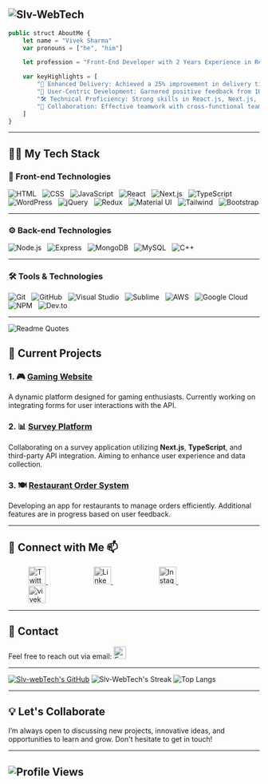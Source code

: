![Slv-WebTech](https://github.com/user-attachments/assets/f7003ebc-fcae-4f56-8733-d15076f4b9c1)
---

```javascript
public struct AboutMe {
    let name = "Vivek Sharma"
    var pronouns = ["he", "him"]

    let profession = "Front-End Developer with 2 Years Experience in React.js, Next.js, and JavaScript"

    var keyHighlights = [
        "🚀 Enhanced Delivery: Achieved a 25% improvement in delivery times, contributing to a smoother user experience.",
        "🌟 User-Centric Development: Garnered positive feedback from 100+ users, showcasing the impact of my work.",
        "🛠️ Technical Proficiency: Strong skills in React.js, Next.js, JavaScript, API integration, and state management.",
        "🤝 Collaboration: Effective teamwork with cross-functional teams to achieve project goals and drive results."
    ]
}
```
---

## 🧑‍💻 My Tech Stack

### 🎨 Front-end Technologies
![HTML](https://skillicons.dev/icons?i=html) &nbsp; ![CSS](https://skillicons.dev/icons?i=css) &nbsp;  ![JavaScript](https://skillicons.dev/icons?i=js) &nbsp;  ![React](https://skillicons.dev/icons?i=react)  &nbsp; ![Next.js](https://skillicons.dev/icons?i=nextjs) &nbsp; ![TypeScript](https://skillicons.dev/icons?i=typescript) &nbsp; ![WordPress](https://skillicons.dev/icons?i=wordpress) &nbsp; ![jQuery](https://skillicons.dev/icons?i=jquery) &nbsp; ![Redux](https://skillicons.dev/icons?i=redux) &nbsp; ![Material UI](https://skillicons.dev/icons?i=materialui) &nbsp; ![Tailwind](https://skillicons.dev/icons?i=tailwind) &nbsp; ![Bootstrap](https://skillicons.dev/icons?i=bootstrap)

---

### ⚙️ Back-end Technologies
![Node.js](https://skillicons.dev/icons?i=nodejs) &nbsp; ![Express](https://skillicons.dev/icons?i=express) &nbsp; ![MongoDB](https://skillicons.dev/icons?i=mongodb) &nbsp; ![MySQL](https://skillicons.dev/icons?i=mysql) &nbsp; ![C++](https://skillicons.dev/icons?i=cpp)

---

### 🛠️ Tools & Technologies
![Git](https://skillicons.dev/icons?i=git) &nbsp; ![GitHub](https://skillicons.dev/icons?i=github) &nbsp; ![Visual Studio](https://skillicons.dev/icons?i=visualstudio) &nbsp; ![Sublime](https://skillicons.dev/icons?i=sublime) &nbsp; ![AWS](https://skillicons.dev/icons?i=aws) &nbsp; ![Google Cloud](https://skillicons.dev/icons?i=googlecloud) &nbsp; ![NPM](https://skillicons.dev/icons?i=npm) &nbsp; ![Dev.to](https://skillicons.dev/icons?i=devto)

---

![Readme Quotes](https://quotes-github-readme.vercel.app/api?type=horizontal&theme=dark) 


## 🌱 Current Projects

### 1. **🎮 [Gaming Website](https://gaminghelperonline.com)**
A dynamic platform designed for gaming enthusiasts. Currently working on integrating forms for user interactions with the API.

### 2. **📊 [Survey Platform](https://github.com/Slv-webTech/survey-platform)**
Collaborating on a survey application utilizing **Next.js**, **TypeScript**, and third-party API integration. Aiming to enhance user experience and data collection.

### 3. **🍽️ [Restaurant Order System](https://github.com/Slv-webTech/restaurant-order-system)**
Developing an app for restaurants to manage orders efficiently. Additional features are in progress based on user feedback.

---

## 🤝 Connect with Me 📫 

<div>
  <a href="https://twitter.com/viveksh76483611/" target="_blank" style="margin: 0 40px;">
    <img src="https://cdn-icons-png.freepik.com/512/2504/2504947.png?ga=GA1.1.567656563.1729960123" alt="Twitter" width="35" height="35" style="filter: grayscale(100%);"/>
  </a>&nbsp;&nbsp;
  <a href="https://www.linkedin.com/in/viveksharma5u/" target="_blank" style="margin: 0 40px;">
    <img src="https://cdn-icons-png.freepik.com/512/2504/2504923.png?ga=GA1.1.567656563.1729960123" alt="LinkedIn" width="35" height="35" style="filter: grayscale(100%);"/>
  </a>&nbsp;&nbsp;
  <a href="https://www.instagram.com/the_r.r_upmanyu_ji.s_son/" target="_blank" style="margin: 0 40px;">
    <img src="https://cdn-icons-png.freepik.com/512/2111/2111463.png?ga=GA1.1.567656563.1729960123" alt="Instagram" width="35" height="35" style="filter: grayscale(100%);"/>
  </a>&nbsp;&nbsp;
  <a href="https://dev.to/viveksh76483611" target="_blank" style="margin: 0 40px;">
    <img src="https://shorturl.at/0oOME" alt="vivek sharma's DEV Profile" width="35" height="35" style="filter: grayscale(100%);"/>
  </a>
</div>

---

## 📧 Contact

Feel free to reach out via email: <a href="mailto:viveksupmanyu@gmail.com" target="_blank" style="text-decoration: none;">
  <img src="https://cdn-icons-png.freepik.com/512/732/732200.png?ga=GA1.1.567656563.1729960123" alt="Email" width="25" height="25" />
</a>

---

[![Slv-webTech's GitHub](https://github-readme-stats.vercel.app/api?username=Slv-webTech&show_icons=true&theme=blue-green&rank_icon=github&include_all_commits=true)](https://github.com/Slv-webTech/github-readme-stats#gh-dark-mode-only) ![Slv-WebTech's Streak](https://github-readme-streak-stats.herokuapp.com/?user=Slv-WebTech&theme=chartreuse-dark) ![Top Langs](https://github-readme-stats.vercel.app/api/top-langs/?username=Slv-webTech&layout=compact&langs_count=8&theme=blue-green)

---

## 💡 Let's Collaborate

I’m always open to discussing new projects, innovative ideas, and opportunities to learn and grow. Don't hesitate to get in touch! 

---

![Profile Views](https://komarev.com/ghpvc/?username=Slv-webTech&abbreviated=true)
---

